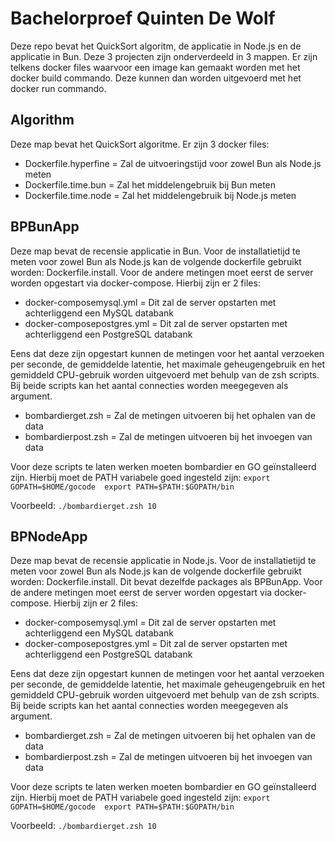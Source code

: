 # Bachelorproef Quinten De Wolf
Deze repo bevat het QuickSort algoritm, de applicatie in Node.js en de applicatie in Bun. Deze 3 projecten zijn onderverdeeld in 3 mappen.
Er zijn telkens docker files waarvoor een image kan gemaakt worden met het docker build commando. Deze kunnen dan worden uitgevoerd met het docker run commando.
## Algorithm
Deze map bevat het QuickSort algoritme.
Er zijn 3 docker files:
- Dockerfile.hyperfine = Zal de uitvoeringstijd voor zowel Bun als Node.js meten
- Dockerfile.time.bun = Zal het middelengebruik bij Bun meten
- Dockerfile.time.node = Zal het middelengebruik bij Node.js meten

## BPBunApp
Deze map bevat de recensie applicatie in Bun. Voor de installatietijd te meten voor zowel Bun als Node.js kan de volgende dockerfile gebruikt worden: Dockerfile.install.
Voor de andere metingen moet eerst de server worden opgestart via docker-compose. Hierbij zijn er 2 files:
- docker-composemysql.yml = Dit zal de server opstarten met achterliggend een MySQL databank
- docker-composepostgres.yml = Dit zal de server opstarten met achterliggend een PostgreSQL databank

Eens dat deze zijn opgestart kunnen de metingen voor het aantal verzoeken per seconde, de gemiddelde latentie, het maximale geheugengebruik en het gemiddeld CPU-gebruik worden uitgevoerd met behulp van de zsh scripts.
Bij beide scripts kan het aantal connecties worden meegegeven als argument.
- bombardierget.zsh = Zal de metingen uitvoeren bij het ophalen van de data
- bombardierpost.zsh = Zal de metingen uitvoeren bij het invoegen van data

Voor deze scripts te laten werken moeten bombardier en GO geïnstalleerd zijn.
Hierbij moet de PATH variabele goed ingesteld zijn:
```export GOPATH=$HOME/gocode  export PATH=$PATH:$GOPATH/bin ```



Voorbeeld: ```./bombardierget.zsh 10```

## BPNodeApp
Deze map bevat de recensie applicatie in Node.js. Voor de installatietijd te meten voor zowel Bun als Node.js kan de volgende dockerfile gebruikt worden: Dockerfile.install.
Dit bevat dezelfde packages als BPBunApp.
Voor de andere metingen moet eerst de server worden opgestart via docker-compose. Hierbij zijn er 2 files:
- docker-composemysql.yml = Dit zal de server opstarten met achterliggend een MySQL databank
- docker-composepostgres.yml = Dit zal de server opstarten met achterliggend een PostgreSQL databank

Eens dat deze zijn opgestart kunnen de metingen voor het aantal verzoeken per seconde, de gemiddelde latentie, het maximale geheugengebruik en het gemiddeld CPU-gebruik worden uitgevoerd met behulp van de zsh scripts.
Bij beide scripts kan het aantal connecties worden meegegeven als argument.
- bombardierget.zsh = Zal de metingen uitvoeren bij het ophalen van de data
- bombardierpost.zsh = Zal de metingen uitvoeren bij het invoegen van data

Voor deze scripts te laten werken moeten bombardier en GO geïnstalleerd zijn.
Hierbij moet de PATH variabele goed ingesteld zijn:
```export GOPATH=$HOME/gocode  export PATH=$PATH:$GOPATH/bin ```

Voorbeeld: ```./bombardierget.zsh 10```


